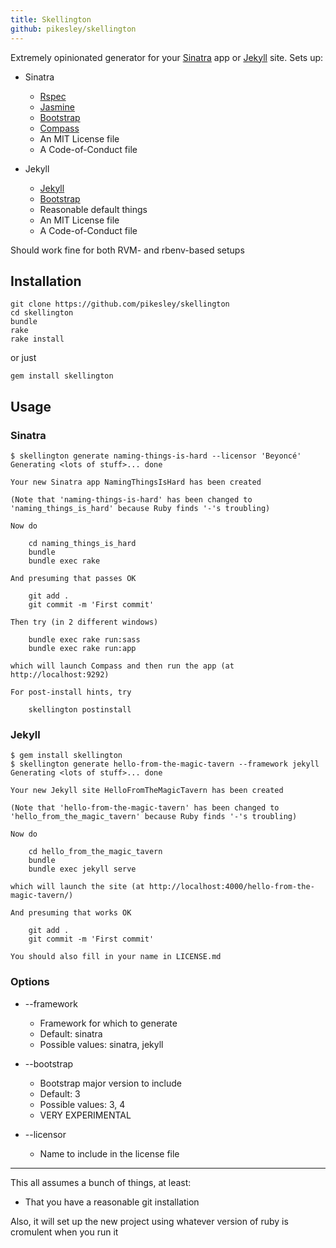 ```yaml
---
title: Skellington
github: pikesley/skellington
---
```

Extremely opinionated generator for your [Sinatra](http://www.sinatrarb.com/)  app or [Jekyll](https://jekyllrb.com/) site. Sets up:

* Sinatra
  * [Rspec](http://rspec.info/)
  * [Jasmine](http://jasmine.github.io/2.0/introduction.html)
  * [Bootstrap](http://getbootstrap.com/)
  * [Compass](http://compass-style.org/)
  * An MIT License file
  * A Code-of-Conduct file

* Jekyll
  * [Jekyll](https://jekyllrb.com/)
  * [Bootstrap](http://getbootstrap.com/)
  * Reasonable default things
  * An MIT License file
  * A Code-of-Conduct file

Should work fine for both RVM- and rbenv-based setups

## Installation

    git clone https://github.com/pikesley/skellington
    cd skellington
    bundle
    rake
    rake install

or just

    gem install skellington

## Usage

### Sinatra

    $ skellington generate naming-things-is-hard --licensor 'Beyoncé'
    Generating <lots of stuff>... done

    Your new Sinatra app NamingThingsIsHard has been created

    (Note that 'naming-things-is-hard' has been changed to 'naming_things_is_hard' because Ruby finds '-'s troubling)

    Now do

        cd naming_things_is_hard
        bundle
        bundle exec rake

    And presuming that passes OK

        git add .
        git commit -m 'First commit'

    Then try (in 2 different windows)

        bundle exec rake run:sass
        bundle exec rake run:app

    which will launch Compass and then run the app (at http://localhost:9292)

    For post-install hints, try

        skellington postinstall

### Jekyll

    $ gem install skellington
    $ skellington generate hello-from-the-magic-tavern --framework jekyll
    Generating <lots of stuff>... done

    Your new Jekyll site HelloFromTheMagicTavern has been created

    (Note that 'hello-from-the-magic-tavern' has been changed to 'hello_from_the_magic_tavern' because Ruby finds '-'s troubling)

    Now do

        cd hello_from_the_magic_tavern
        bundle
        bundle exec jekyll serve

    which will launch the site (at http://localhost:4000/hello-from-the-magic-tavern/)

    And presuming that works OK

        git add .
        git commit -m 'First commit'

    You should also fill in your name in LICENSE.md

### Options

* --framework
  * Framework for which to generate
  * Default: sinatra
  * Possible values: sinatra, jekyll

* --bootstrap
  * Bootstrap major version to include
  * Default: 3
  * Possible values: 3, 4
  * VERY EXPERIMENTAL

* --licensor
  * Name to include in the license file

---

This all assumes a bunch of things, at least:

* That you have a reasonable git installation

Also, it will set up the new project using whatever version of ruby is cromulent when you run it
